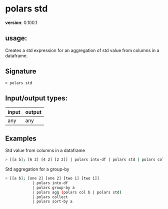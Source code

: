 # polars std

**version**: 0.100.1

## **usage**:

Creates a std expression for an aggregation of std value from columns in a dataframe.

## Signature

`> polars std `

## Input/output types:

| input | output |
| ----- | ------ |
| any   | any    |

## Examples

Std value from columns in a dataframe

```bash
> [[a b]; [6 2] [4 2] [2 2]] | polars into-df | polars std | polars collect
```

Std aggregation for a group-by

```bash
> [[a b]; [one 2] [one 2] [two 1] [two 1]]
            | polars into-df
            | polars group-by a
            | polars agg (polars col b | polars std)
            | polars collect
            | polars sort-by a
```
